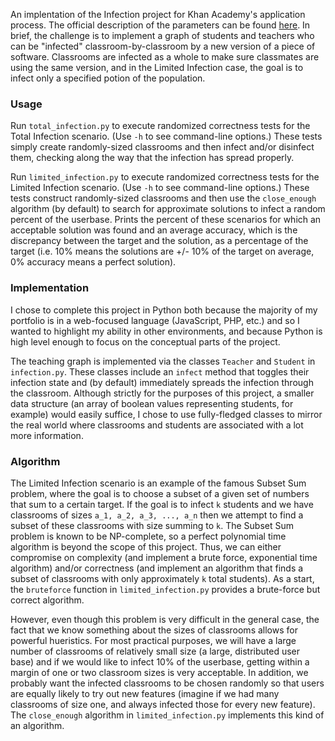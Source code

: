 An implentation of the Infection project for Khan Academy's application process. The official description of the parameters can be found [here](https://docs.google.com/a/khanacademy.org/document/d/1NiKv-MjULOFyyc8f5w8R_EqvuPJ10wJVJgZhtTK9VKc/edit#heading=h.24vvz52659j3). In brief, the challenge is to implement a graph of students and teachers who can be "infected" classroom-by-classroom by a new version of a piece of software. Classrooms are infected as a whole to make sure classmates are using the same version, and in the Limited Infection case, the goal is to infect only a specified potion of the population.

### Usage

Run `total_infection.py` to execute randomized correctness tests for the Total Infection scenario. (Use `-h` to see command-line options.) These tests simply create randomly-sized classrooms and then infect and/or disinfect them, checking along the way that the infection has spread properly.

Run `limited_infection.py` to execute randomized correctness tests for the Limited Infection scenario. (Use `-h` to see command-line options.) These tests construct randomly-sized classrooms and then use the `close_enough` algorithm (by default) to search for approximate solutions to infect a random percent of the userbase. Prints the percent of these scenarios for which an acceptable solution was found and an average accuracy, which is the discrepancy between the target and the solution, as a percentage of the target (i.e. 10% means the solutions are +/- 10% of the target on average, 0% accuracy means a perfect solution).

### Implementation

I chose to complete this project in Python both because the majority of my portfolio is in a web-focused language (JavaScript, PHP, etc.) and so I wanted to highlight my ability in other environments, and because Python is high level enough to focus on the conceptual parts of the project.

The teaching graph is implemented via the classes `Teacher` and `Student` in `infection.py`. These classes include an `infect` method that toggles their infection state and (by default) immediately spreads the infection through the classroom. Although strictly for the purposes of this project, a smaller data structure (an array of boolean values representing students, for example) would easily suffice, I chose to use fully-fledged classes to mirror the real world where classrooms and students are associated with a lot more information. 

### Algorithm

The Limited Infection scenario is an example of the famous Subset Sum problem, where the goal is to choose a subset of a given set of numbers that sum to a certain target. If the goal is to infect `k` students and we have classrooms of sizes `a_1, a_2, a_3, ..., a_n` then we attempt to find a subset of these classrooms with size summing to `k`. The Subset Sum problem is known to be NP-complete, so a perfect polynomial time algorithm is beyond the scope of this project. Thus, we can either compromise on complexity (and implement a brute force, exponential time algorithm) and/or correctness (and implement an algorithm that finds a subset of classrooms with only approximately `k` total students). As a start, the `bruteforce` function in `limited_infection.py` provides a brute-force but correct algorithm.

However, even though this problem is very difficult in the general case, the fact that we know something about the sizes of classrooms allows for powerful hueristics. For most practical purposes, we will have a large number of classrooms of relatively small size (a large, distributed user base) and if we would like to infect 10% of the userbase, getting within a margin of one or two classroom sizes is very acceptable. In addition, we probably want the infected classrooms to be chosen randomly so that users are equally likely to try out new features (imagine if we had many classrooms of size one, and always infected those for every new feature). The `close_enough` algorithm in `limited_infection.py` implements this kind of an algorithm.